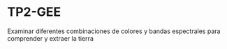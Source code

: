 # TP2-GEE
Examinar diferentes combinaciones de colores y bandas espectrales para comprender y extraer la tierra

